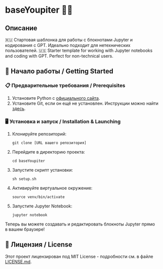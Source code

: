 
# baseYoupiter 📘🚀

## Описание


🇷🇺 Стартовая шаблонка для работы с блокнотами Jupyter и кодирования с GPT. Идеально подходит для нетехнических пользователей.
🇺🇸 Starter template for working with Jupyter notebooks and coding with GPT. Perfect for non-technical users.

## 🚀 Начало работы / Getting Started

### 📋 Предварительные требования / Prerequisites

1. Установите Python с [официального сайта](https://www.python.org/downloads/).
2. Установите Git, если он ещё не установлен. Инструкции можно найти [здесь](https://git-scm.com/book/en/v2/Getting-Started-Installing-Git).

### 🖥️ Установка и запуск / Installation & Launching

1. Клонируйте репозиторий:
   ```
   git clone [URL вашего репозитория]
   ```

2. Перейдите в директорию проекта:
   ```
   cd baseYoupiter
   ```

3. Запустите скрипт установки:
   ```
   sh setup.sh
   ```

4. Активируйте виртуальное окружение:
   ```
   source venv/bin/activate
   ```

5. Запустите Jupyter Notebook:
   ```
   jupyter notebook
   ```

Теперь вы можете создавать и редактировать блокноты Jupyter прямо в вашем браузере!



## 📜 Лицензия / License

Этот проект лицензирован под MIT License - подробности см. в файле [LICENSE.md](LICENSE.md).
```

